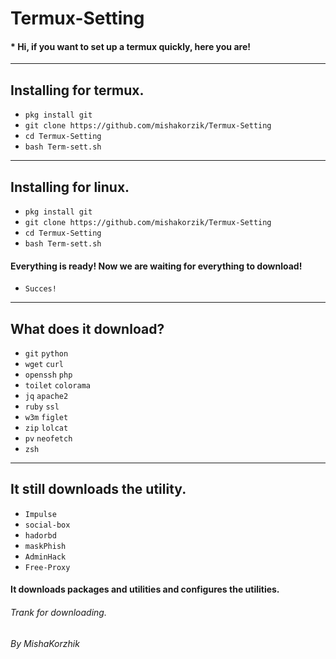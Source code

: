 # Termux-Setting

#### * Hi, if you want to set up a termux quickly, here you are!

---

## Installing for termux.

* `pkg install git`
* `git clone https://github.com/mishakorzik/Termux-Setting`
* `cd Termux-Setting`
* `bash Term-sett.sh`

---

## Installing for linux.

* `pkg install git`
* `git clone https://github.com/mishakorzik/Termux-Setting`
* `cd Termux-Setting`
* `bash Term-sett.sh`

#### Everything is ready!  Now we are waiting for everything to download!

* `Succes!`
----
## What does it download?
* `git` `python` 
* `wget` `curl`
* `openssh` `php`
* `toilet` `colorama`
* `jq` `apache2`
* `ruby` `ssl`
* `w3m` `figlet`
* `zip` `lolcat`
* `pv` `neofetch`
* `zsh`
-----
## It still downloads the utility.

* `Impulse`
* `social-box`
* `hadorbd`
* `maskPhish`
* `AdminHack`
* `Free-Proxy`

#### It downloads packages and utilities and configures the utilities.

###### Trank for downloading.
###### By MishaKorzhik
